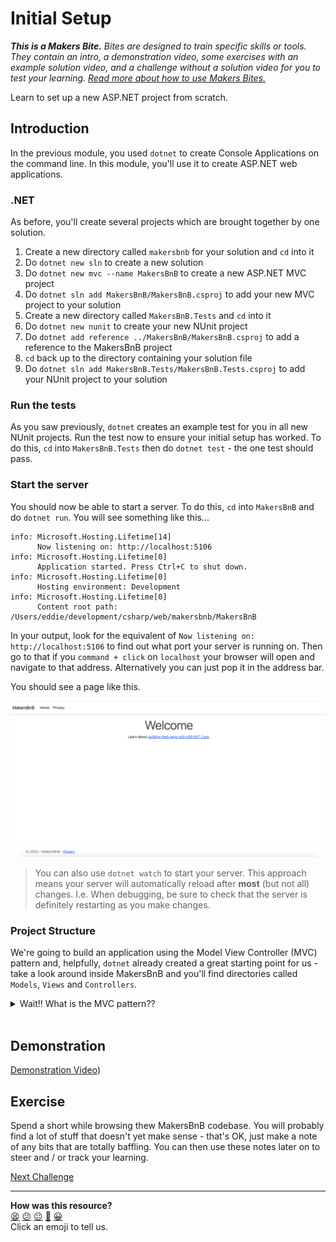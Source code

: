 # Initial Setup

_**This is a Makers Bite.** Bites are designed to train specific skills or
tools. They contain an intro, a demonstration video, some exercises with an
example solution video, and a challenge without a solution video for you to test
your learning. [Read more about how to use Makers
Bites.](https://github.com/makersacademy/course/blob/main/labels/bites.md)_

<!-- OMITTED -->

Learn to set up a new ASP.NET project from scratch.

## Introduction

In the previous module, you used `dotnet` to create Console Applications on the command line. In this module, you'll use it to create ASP.NET web applications.

### .NET

As before, you'll create several projects which are brought together by one solution.

1. Create a new directory called `makersbnb` for your solution and `cd` into it
2. Do `dotnet new sln` to create a new solution
3. Do `dotnet new mvc --name MakersBnB` to create a new ASP.NET MVC project
4. Do `dotnet sln add MakersBnB/MakersBnB.csproj` to add your new MVC project to your solution
5. Create a new directory called `MakersBnB.Tests` and `cd` into it
6. Do `dotnet new nunit` to create your new NUnit project
7. Do `dotnet add reference ../MakersBnB/MakersBnB.csproj` to add a reference to the MakersBnB project
8. `cd` back up to the directory containing your solution file
9. Do `dotnet sln add MakersBnB.Tests/MakersBnB.Tests.csproj` to add your NUnit project to your solution

### Run the tests

As you saw previously, `dotnet` creates an example test for you in all new NUnit projects. Run the test now to ensure your initial setup has worked. To do this, `cd` into `MakersBnB.Tests` then do `dotnet test` - the one test should pass.

### Start the server

You should now be able to start a server. To do this, `cd` into `MakersBnB` and do `dotnet run`. You will see something like this...

```shell
info: Microsoft.Hosting.Lifetime[14]
      Now listening on: http://localhost:5106
info: Microsoft.Hosting.Lifetime[0]
      Application started. Press Ctrl+C to shut down.
info: Microsoft.Hosting.Lifetime[0]
      Hosting environment: Development
info: Microsoft.Hosting.Lifetime[0]
      Content root path: /Users/eddie/development/csharp/web/makersbnb/MakersBnB
```

In your output, look for the equivalent of `Now listening on: http://localhost:5106` to find out what port your server is running on. Then go to that if you `command + click` on `localhost` your browser will open and navigate to that address. Alternatively you can just pop it in the address bar.

You should see a page like this.

![home page](./../images/homepage.png)

> You can also use `dotnet watch` to start your server. This approach means your server will automatically reload after **most** (but not all) changes. I.e. When debugging, be sure to check that the server is definitely restarting as you make changes.

### Project Structure

We're going to build an application using the Model View Controller (MVC) pattern and, helpfully, `dotnet` already created a great starting point for us - take a look around inside MakersBnB and you'll find directories called `Models`, `Views` and `Controllers`.
<br>
<details>
  <summary>Wait!! What is the MVC pattern??</summary>
  <p>
    You <em>could</em> create an entire web application using one single file of code but, as you can imagine, that file would be huge and hard to read. So, it makes sense to break up your codebase into multiple files and there are different ways of doing that. These different approaches are sometimes called 'patterns'. Using the MVC pattern, the codebase is split up such that models, views and controllers are all defined in their own files.
    <ul>
      <li>Views, also known as templates, describe what the user sees. Most of the time, they are HTML files.</li>
      <li>Controllers handle incoming HTTP requests. In previous projects, you might gave had just the one controller (`app.py`)</li>
      <li>Models contain the applications data and business logic. For example, in a <a href="https://github.com/makersacademy/databases-in-python/blob/main/challenges/02_test_driving_model_repository_classes.md#models-and-repositories">previous exercise</a>, there was an <code>Artist</code> model</li>
    </ul>
  </p>
</details>
<br>

## Demonstration

<!-- OMITTED -->

[Demonstration Video]())

## Exercise

Spend a short while browsing thew MakersBnB codebase. You will probably find a lot of stuff that doesn't yet make sense - that's OK, just make a note of any bits that are totally baffling. You can then use these notes later on to steer and / or track your learning.


[Next Challenge](02_templates_bite.md)

<!-- BEGIN GENERATED SECTION DO NOT EDIT -->

---

**How was this resource?**  
[😫](https://airtable.com/shrUJ3t7KLMqVRFKR?prefill_Repository=makersacademy%2Fcsharp_web_applications&prefill_File=bites%2F01_initial_setup_bite.md&prefill_Sentiment=😫) [😕](https://airtable.com/shrUJ3t7KLMqVRFKR?prefill_Repository=makersacademy%2Fcsharp_web_applications&prefill_File=bites%2F01_initial_setup_bite.md&prefill_Sentiment=😕) [😐](https://airtable.com/shrUJ3t7KLMqVRFKR?prefill_Repository=makersacademy%2Fcsharp_web_applications&prefill_File=bites%2F01_initial_setup_bite.md&prefill_Sentiment=😐) [🙂](https://airtable.com/shrUJ3t7KLMqVRFKR?prefill_Repository=makersacademy%2Fcsharp_web_applications&prefill_File=bites%2F01_initial_setup_bite.md&prefill_Sentiment=🙂) [😀](https://airtable.com/shrUJ3t7KLMqVRFKR?prefill_Repository=makersacademy%2Fcsharp_web_applications&prefill_File=bites%2F01_initial_setup_bite.md&prefill_Sentiment=😀)  
Click an emoji to tell us.

<!-- END GENERATED SECTION DO NOT EDIT -->
